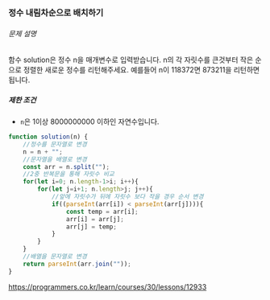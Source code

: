 ### 정수 내림차순으로 배치하기

###### 문제 설명

함수 solution은 정수 n을 매개변수로 입력받습니다. n의 각 자릿수를 큰것부터 작은 순으로 정렬한 새로운 정수를 리턴해주세요. 예를들어 n이 118372면 873211을 리턴하면 됩니다.

##### 제한 조건

- `n`은 1이상 8000000000 이하인 자연수입니다.



~~~js
function solution(n) {
    //정수를 문자열로 변경
    n = n + "";
    //문자열을 배열로 변경
    const arr = n.split("");
  	//2중 반복문을 통해 자릿수 비교
    for(let i=0; n.length-1>i; i++){
        for(let j=i+1; n.length>j; j++){
            //앞에 자릿수가 뒤에 자릿수 보다 작을 경우 순서 변경
          	if((parseInt(arr[i]) < parseInt(arr[j]))){
                const temp = arr[i];
                arr[i] = arr[j];
                arr[j] = temp;
            }
        }
    }
    //배열을 문자열로 변경
    return parseInt(arr.join(""));
}
~~~



https://programmers.co.kr/learn/courses/30/lessons/12933
